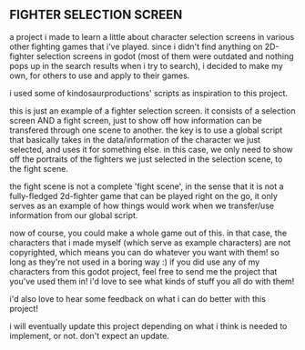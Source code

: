 ## FIGHTER SELECTION SCREEN

a project i made to learn a little about character selection screens in various other fighting games that i've played.
since i didn't find anything on 2D-fighter selection screens in godot (most of them were outdated and nothing pops up in the search results when i try to search), i decided to make my own, for others to use and apply to their games.

i used some of kindosaurproductions' scripts as inspiration to this project.

this is just an example of a fighter selection screen. it consists of a selection screen AND a fight screen, just to show off how information can be transfered through one scene to another.
the key is to use a global script that basically takes in the data/information of the character we just selected, and uses it for something else. in this case, we only need to show off the portraits of the fighters we just selected in the selection scene, to the fight scene.

the fight scene is not a complete 'fight scene', in the sense that it is not a fully-fledged 2d-fighter game that can be played right on the go, it only serves as an example of how things would work when we transfer/use information from our global script.

now of course, you could make a whole game out of this. in that case, the characters that i made myself (which serve as example characters) are not copyrighted, which means you can do whatever you want with them! so long as they're not used in a boring way :)
if you did use any of my characters from this godot project, feel free to send me the project that you've used them in! i'd love to see what kinds of stuff you all do with them!

i'd also love to hear some feedback on what i can do better with this project!

i will eventually update this project depending on what i think is needed to implement, or not. don't expect an update.
